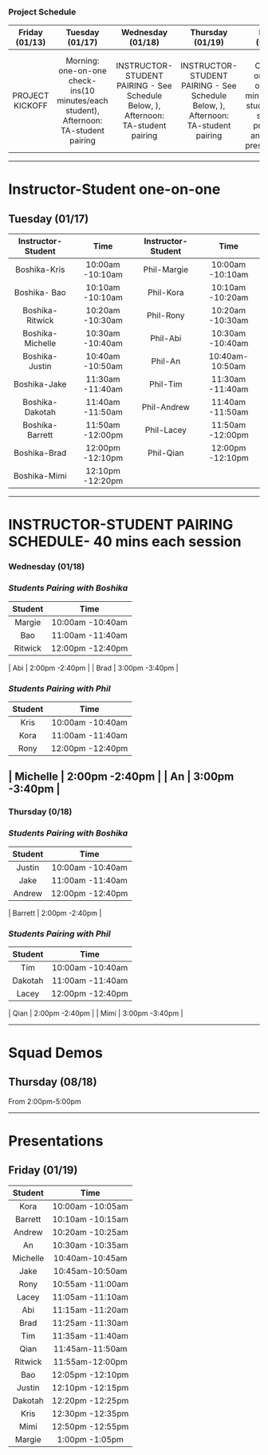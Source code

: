 ### **Project Schedule**

| Friday (01/13)         | Tuesday (01/17)         | Wednesday (01/18)                 | Thursday (01/19)         | Friday (01/20) | Saturday (12/17) | Sunday (12/18) | Monday (12/19) |
| :-------------: |:-------------:   | :-------------:     | :-------------:   | :-------------: | :-------------: | :-------------: |  :-------------: |
| PROJECT KICKOFF | Morning: one-on-one check-ins(10 minutes/each student), Afternoon: TA-student pairing     | INSTRUCTOR-STUDENT PAIRING - See Schedule Below, ), Afternoon: TA-student pairing  | INSTRUCTOR-STUDENT PAIRING - See Schedule Below, ), Afternoon: TA-student pairing  | GUT CHECK- one-on-ones(10 minutes/each student), see student progress, and Squad presentations  |  KEEP WORKING ON THE PROJECT | KEEP WORKING | STUDENT PRESENTATIONS

---

# **Instructor-Student one-on-one**
## **Tuesday (01/17)**            
| Instructor-Student | Time | Instructor-Student | Time |  
|:-------------: | :-------------: |:-------------: |:-------------: |
| Boshika-Kris | 10:00am -10:10am | Phil-Margie | 10:00am -10:10am |  
| Boshika- Bao | 10:10am -10:10am | Phil-Kora | 10:10am -10:20am |
| Boshika-Ritwick | 10:20am -10:30am | Phil-Rony | 10:20am -10:30am |
| Boshika-Michelle | 10:30am -10:40am | Phil-Abi | 10:30am -10:40am  |
| Boshika-Justin | 10:40am -10:50am | Phil-An | 10:40am-10:50am  |
| Boshika-Jake | 11:30am -11:40am | Phil-Tim | 11:30am -11:40am |  
| Boshika-Dakotah | 11:40am -11:50am | Phil-Andrew | 11:40am -11:50am |
| Boshika-Barrett | 11:50am -12:00pm  | Phil-Lacey | 11:50am -12:00pm |
| Boshika-Brad | 12:00pm -12:10pm | Phil-Qian | 12:00pm -12:10pm |
| Boshika-Mimi | 12:10pm -12:20pm | 
  
---

# **INSTRUCTOR-STUDENT PAIRING SCHEDULE- 40 mins each session**
### **Wednesday (01/18)**
### *Students Pairing with Boshika* 
| Student | Time |  
|:-------------:   | :-------------: | 
| Margie | 10:00am -10:40am |   
| Bao | 11:00am -11:40am |
| Ritwick | 12:00pm -12:40pm |

| Abi | 2:00pm -2:40pm |
| Brad | 3:00pm -3:40pm |

### *Students Pairing with Phil*
| Student | Time |  
|:-------------:   | :-------------: | 
| Kris | 10:00am -10:40am |
| Kora | 11:00am -11:40am |
| Rony | 12:00pm -12:40pm |

| Michelle | 2:00pm -2:40pm |
| An | 3:00pm -3:40pm |
---

### **Thursday (0/18)**
### *Students Pairing with Boshika* 
| Student | Time |  
|:-------------:   | :-------------: | 
| Justin | 10:00am -10:40am |   
| Jake | 11:00am -11:40am |
| Andrew | 12:00pm -12:40pm |

| Barrett | 2:00pm -2:40pm |

### *Students Pairing with Phil* 
| Student | Time |  
|:-------------:   | :-------------: | 
| Tim | 10:00am -10:40am |
| Dakotah | 11:00am -11:40am |
| Lacey | 12:00pm -12:40pm |

| Qian | 2:00pm -2:40pm |
| Mimi | 3:00pm -3:40pm |

---
# **Squad Demos**
## **Thursday (08/18)**
From 2:00pm-5:00pm

---

# **Presentations**
## **Friday (01/19)**
| Student | Time |  
|:-------------:   | :-------------: | 
| Kora | 10:00am -10:05am |   
| Barrett | 10:10am -10:15am |
| Andrew | 10:20am -10:25am |
| An | 10:30am -10:35am |
| Michelle | 10:40am-10:45am |
| Jake | 10:45am-10:50am |   
| Rony | 10:55am -11:00am |
| Lacey | 11:05am -11:10am |
| Abi | 11:15am -11:20am |
| Brad | 11:25am -11:30am |
| Tim | 11:35am -11:40am |
| Qian | 11:45am-11:50am |
| Ritwick | 11:55am-12:00pm |   
| Bao | 12:05pm -12:10pm |
| Justin | 12:10pm -12:15pm |
| Dakotah | 12:20pm -12:25pm |
| Kris | 12:30pm -12:35pm |
| Mimi | 12:50pm -12:55pm |
| Margie | 1:00pm -1:05pm |
